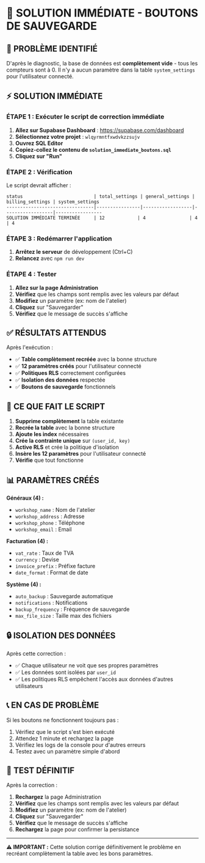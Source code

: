 # 🚨 SOLUTION IMMÉDIATE - BOUTONS DE SAUVEGARDE

## 🚨 PROBLÈME IDENTIFIÉ
D'après le diagnostic, la base de données est **complètement vide** - tous les compteurs sont à 0. Il n'y a aucun paramètre dans la table `system_settings` pour l'utilisateur connecté.

## ⚡ SOLUTION IMMÉDIATE

### ÉTAPE 1 : Exécuter le script de correction immédiate
1. **Allez sur Supabase Dashboard** : https://supabase.com/dashboard
2. **Sélectionnez votre projet** : `wlqyrmntfxwdvkzzsujv`
3. **Ouvrez SQL Editor**
4. **Copiez-collez le contenu de `solution_immediate_boutons.sql`**
5. **Cliquez sur "Run"**

### ÉTAPE 2 : Vérification
Le script devrait afficher :
```
status                          | total_settings | general_settings | billing_settings | system_settings
--------------------------------|----------------|------------------|------------------|-----------------
SOLUTION IMMÉDIATE TERMINÉE     | 12            | 4                | 4                | 4
```

### ÉTAPE 3 : Redémarrer l'application
1. **Arrêtez le serveur** de développement (Ctrl+C)
2. **Relancez** avec `npm run dev`

### ÉTAPE 4 : Tester
1. **Allez sur la page Administration**
2. **Vérifiez** que les champs sont remplis avec les valeurs par défaut
3. **Modifiez** un paramètre (ex: nom de l'atelier)
4. **Cliquez** sur "Sauvegarder"
5. **Vérifiez** que le message de succès s'affiche

## ✅ RÉSULTATS ATTENDUS

Après l'exécution :
- ✅ **Table complètement recréée** avec la bonne structure
- ✅ **12 paramètres créés** pour l'utilisateur connecté
- ✅ **Politiques RLS** correctement configurées
- ✅ **Isolation des données** respectée
- ✅ **Boutons de sauvegarde** fonctionnels

## 🔧 CE QUE FAIT LE SCRIPT

1. **Supprime complètement** la table existante
2. **Recrée la table** avec la bonne structure
3. **Ajoute les index** nécessaires
4. **Crée la contrainte unique** sur `(user_id, key)`
5. **Active RLS** et crée la politique d'isolation
6. **Insère les 12 paramètres** pour l'utilisateur connecté
7. **Vérifie** que tout fonctionne

## 📊 PARAMÈTRES CRÉÉS

**Généraux (4) :**
- `workshop_name` : Nom de l'atelier
- `workshop_address` : Adresse
- `workshop_phone` : Téléphone
- `workshop_email` : Email

**Facturation (4) :**
- `vat_rate` : Taux de TVA
- `currency` : Devise
- `invoice_prefix` : Préfixe facture
- `date_format` : Format de date

**Système (4) :**
- `auto_backup` : Sauvegarde automatique
- `notifications` : Notifications
- `backup_frequency` : Fréquence de sauvegarde
- `max_file_size` : Taille max des fichiers

## 🔒 ISOLATION DES DONNÉES

Après cette correction :
- ✅ Chaque utilisateur ne voit que ses propres paramètres
- ✅ Les données sont isolées par `user_id`
- ✅ Les politiques RLS empêchent l'accès aux données d'autres utilisateurs

## 📞 EN CAS DE PROBLÈME

Si les boutons ne fonctionnent toujours pas :
1. Vérifiez que le script s'est bien exécuté
2. Attendez 1 minute et rechargez la page
3. Vérifiez les logs de la console pour d'autres erreurs
4. Testez avec un paramètre simple d'abord

## 🧪 TEST DÉFINITIF

Après la correction :
1. **Rechargez** la page Administration
2. **Vérifiez** que les champs sont remplis avec les valeurs par défaut
3. **Modifiez** un paramètre (ex: nom de l'atelier)
4. **Cliquez** sur "Sauvegarder"
5. **Vérifiez** que le message de succès s'affiche
6. **Rechargez** la page pour confirmer la persistance

---

**⚠️ IMPORTANT :** Cette solution corrige définitivement le problème en recréant complètement la table avec les bons paramètres.
